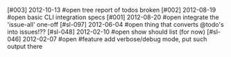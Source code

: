 [#003] 2012-10-13 #open tree report of todos broken
[#002] 2012-08-19 #open basic CLI integration specs
[#001] 2012-08-20 #open integrate the 'issue-all' one-off
[#sl-097] 2012-06-04 #open thing that converts @todo's into issues!??
[#sl-048] 2012-02-10 #open show should list (for now)
[#sl-046] 2012-02-07 #open #feature add verbose/debug mode, put such output there
